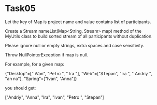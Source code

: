 # Task05

Let the key of Map is project name and value contains list of participants.

Create a Stream<String> nameList(Map<String, Stream<String>> map) method of the MyUtils class to build sorted stream of all participants without duplication.


Please ignore null or empty strings, extra spaces and case sensitivity.

Throw NullPointerException if map is null.


For example, for a given map:

{"Desktop"=[" iVan", "PeTro ", " Ira "], "Web"=["STepan", "ira ", " Andriy ", "an na"], "Spring"=["Ivan", "Anna"]}

you should get:

["Andriy", "Anna", "Ira", "Ivan", "Petro ", "Stepan"]

